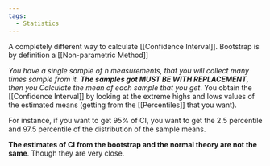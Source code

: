 ```yaml
---
tags:
  - Statistics
---
```

A completely different way to calculate [[Confidence Interval]]. Bootstrap is by definition a [[Non-parametric Method]]

*You have a single sample of n measurements, that you will collect many times sample from it. **The samples got MUST BE WITH REPLACEMENT**, then you Calculate the mean of each sample that you get*. You obtain the [[Confidence Interval]] by looking at the extreme highs and lows values of the estimated means (getting from the [[Percentiles]] that you want).

For instance, if you want to get 95% of CI, you want to get the 2.5 percentile and 97.5 percentile of the distribution of the sample means.

**The estimates of CI from the bootstrap and the normal theory are not the same**. Though they are very close.